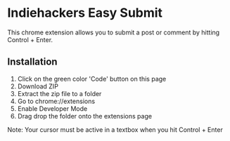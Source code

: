 # Indiehackers Easy Submit

This chrome extension allows you to submit a post or comment by hitting Control + Enter.

## Installation

1. Click on the green color 'Code' button on this page
2. Download ZIP
3. Extract the zip file to a folder
4. Go to chrome://extensions
5. Enable Developer Mode
6. Drag drop the folder onto the extensions page

Note: Your cursor must be active in a textbox when you hit Control + Enter
